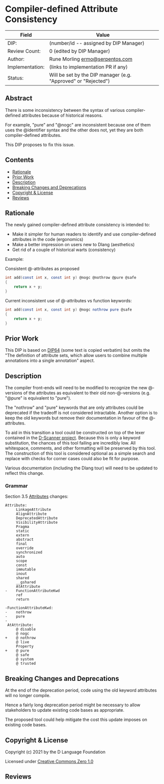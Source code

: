 # Compiler-defined Attribute Consistency

| Field           | Value                                                           |
|-----------------|-----------------------------------------------------------------|
| DIP:            | (number/id -- assigned by DIP Manager)                          |
| Review Count:   | 0 (edited by DIP Manager)                                       |
| Author:         | Rune Morling <ermo@serpentos.com>                               |
| Implementation: | (links to implementation PR if any)                             |
| Status:         | Will be set by the DIP manager (e.g. "Approved" or "Rejected")  |


## Abstract

There is some inconsistency between the syntax of various compiler-defined attributes because of historical reasons.

For example, "pure" and "@nogc" are inconsistent because one of them uses the @identifier syntax and the other does not, yet they are both compiler-defined attributes.

This DIP proposes to fix this issue.

## Contents
* [Rationale](#rationale)
* [Prior Work](#prior-work)
* [Description](#description)
* [Breaking Changes and Deprecations](#breaking-changes-and-deprecations)
* [Copyright & License](#copyright--license)
* [Reviews](#reviews)

## Rationale

The newly gained compiler-defined attribute consistency is intended to:

- Make it simpler for human readers to identify and use compiler-defined attributes in the code (ergonomics)
- Make a better impression on users new to Dlang (aesthetics)
- Get rid of a couple of historical warts (consistency)

Example:

Consistent @-attributes as proposed

```D
int add(const int x, const int y) @nogc @nothrow @pure @safe
{
    return x + y;
}
```

Current inconsistent use of @-attributes vs function keywords:

```D
int add(const int x, const int y) @nogc nothrow pure @safe
{
    return x + y;
}
```

## Prior Work

This DIP is based on [DIP64](https://wiki.dlang.org/DIP64) (some text is copied verbatim) but omits the "The definition of attribute sets, which allow users to combine multiple annotations into a single annotation" aspect.

## Description

The compiler front-ends will need to be modified to recognize the new @-versions of the attributes as equivalent to their old non-@-versions (e.g. "@pure" is equivalent to "pure").

The "nothrow" and "pure" keywords that are only attributes could be deprecated if the tradeoff is not considered intractable. Another option is to keep the old keywords but remove their documentation in favour of the @-attributes.

To aid in this transition a tool could be constructed on top of the lexer contained in the [D-Scanner project](https://github.com/dlang-community/D-Scanner). Because this is only a keyword substitution, the chances of this tool failing are incredibly low. All whitespace, comments, and other formatting will be preserved by this tool. The construction of this tool is considered optional as a simple search and 
replace with checks for corner cases could also be fit for purpose.

Various documentation (including the Dlang tour) will need to be updated to reflect this change.

### Grammar

Section 3.5 [Attributes](https://dlang.org/spec/grammar.html#attributes) changes:

```
Attribute:
     LinkageAttribute
     AlignAttribute
     DeprecatedAttribute
     VisibilityAttribute
     Pragma
     static
     extern
     abstract
     final
     override
     synchronized
     auto
     scope
     const
     immutable
     inout
     shared
     __gshared
     AtAttribute
-    FunctionAttributeKwd
     ref
     return

-FunctionAttributeKwd:
-    nothrow
-    pure
-
 AtAttribute:
     @ disable
     @ nogc
+    @ nothrow
     @ live
     Property
+    @ pure
     @ safe
     @ system
     @ trusted
```

## Breaking Changes and Deprecations

At the end of the deprecation period, code using the old keyword attributes will no longer compile.

Hence a fairly long deprecation period might be necessary to allow stakeholders to update existing code bases as appropriate.

The proposed tool could help mitigate the cost this update imposes on existing code bases.

## Copyright & License

Copyright (c) 2021 by the D Language Foundation

Licensed under [Creative Commons Zero 1.0](https://creativecommons.org/publicdomain/zero/1.0/legalcode.txt)

## Reviews
